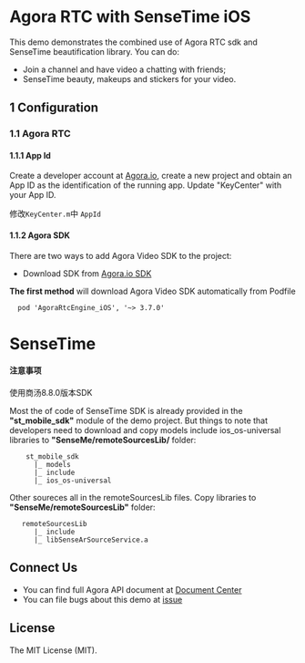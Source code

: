 # Agora RTC with SenseTime iOS

This demo demonstrates the combined use of Agora RTC sdk and SenseTime beautification library. You can do:

- Join a channel and have video a chatting with friends;
- SenseTime beauty, makeups and stickers for your video.

## 1 Configuration

### 1.1 Agora RTC
#### 1.1.1 App Id

Create a developer account at [Agora.io](https://dashboard.agora.io/signin/), create a new project and obtain an App ID as the identification of the running app. Update "KeyCenter" with your App ID.

修改`KeyCenter.m`中 `AppId`

#### 1.1.2 Agora SDK

There are two ways to add Agora Video SDK to the project:

* Download SDK from [Agora.io SDK](https://docs.agora.io/en/Agora%20Platform/downloads)

**The first method** will download Agora Video SDK automatically from Podfile
```
  pod 'AgoraRtcEngine_iOS', '~> 3.7.0'
```

# SenseTime

#### 注意事项
 使用商汤8.8.0版本SDK

Most the of code of SenseTime SDK is already provided in the **"st_mobile_sdk"** module of the demo project. But things to note that developers need to download and copy models include ios_os-universal libraries to **"SenseMe/remoteSourcesLib/** folder:
```
    st_mobile_sdk
      |_ models   
      |_ include       
      |_ ios_os-universal
```

Other soureces all in the remoteSourcesLib files. Copy libraries to **"SenseMe/remoteSourcesLib"** folder:
```
   remoteSourcesLib
      |_ include       
      |_ libSenseArSourceService.a
```

## Connect Us

- You can find full Agora API document at [Document Center](https://docs.agora.io/en/)
- You can file bugs about this demo at [issue](https://github.com/AgoraIO/Agora-With-SenseTime/issues)

## License

The MIT License (MIT).
